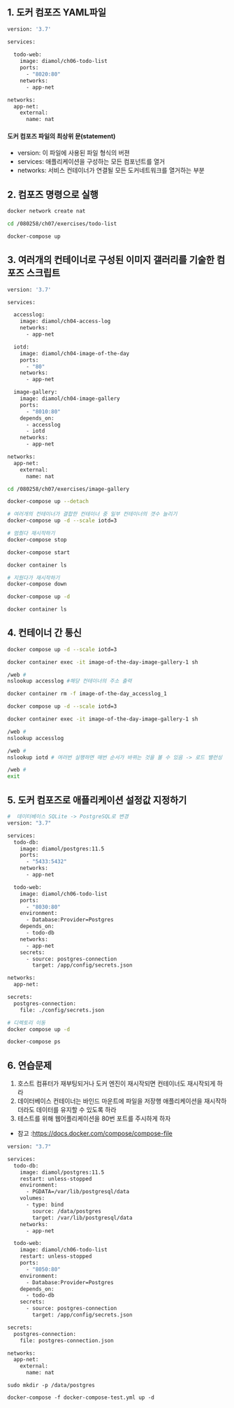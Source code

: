 ## 1. 도커 컴포즈 YAML파일
```bash
version: '3.7'

services:
  
  todo-web:
    image: diamol/ch06-todo-list
    ports:
      - "8020:80"
    networks:
      - app-net

networks:
  app-net:
    external:
      name: nat
```
#### 도커 컴포즈 파일의 최상위 문(statement)
* version: 이 파일에 사용된 파일 형식의 버젼
* services: 애플리케이션을 구성하는 모든 컴포넌트를 열거
* networks: 서비스 컨테이너가 연결될 모든 도커네트워크를 열거하는 부분

## 2. 컴포즈 명령으로 실행
```bash
docker network create nat

cd /080258/ch07/exercises/todo-list

docker-compose up
```
## 3. 여러개의 컨테이너로 구성된 이미지 갤러리를 기술한 컴포즈 스크립트
```bash
version: '3.7'

services:

  accesslog:
    image: diamol/ch04-access-log
    networks:
      - app-net

  iotd:
    image: diamol/ch04-image-of-the-day
    ports:
      - "80"
    networks:
      - app-net

  image-gallery:
    image: diamol/ch04-image-gallery
    ports:
      - "8010:80" 
    depends_on:
      - accesslog
      - iotd
    networks:
      - app-net

networks:
  app-net:
    external:
      name: nat
```
```bash
cd /080258/ch07/exercises/image-gallery

docker-compose up --detach

# 여러개의 컨테이너가 결합한 컨테이너 중 일부 컨테이너의 갯수 늘리기
docker-compose up -d --scale iotd=3
```
```bash
# 멈췄다 재시작하기
docker-compose stop

docker-compose start

docker container ls
```
```bash
# 지웠다가 재시작하기
docker-compose down

docker-compose up -d

docker container ls
```
## 4. 컨테이너 간 통신
```bash
docker compose up -d --scale iotd=3

docker container exec -it image-of-the-day-image-gallery-1 sh

/web # 
nslookup accesslog #해당 컨테이너의 주소 출력
```
```bash
docker container rm -f image-of-the-day_accesslog_1

docker compose up -d --scale iotd=3

docker container exec -it image-of-the-day-image-gallery-1 sh

/web # 
nslookup accesslog

/web # 
nslookup iotd # 여러번 실행하면 매번 순서가 바뀌는 것을 볼 수 있음 -> 로드 밸런싱

/web # 
exit
```
## 5. 도커 컴포즈로 애플리케이션 설정값 지정하기
```bash
#  데이터베이스 SQLite -> PostgreSQL로 변경
version: "3.7"

services:
  todo-db:
    image: diamol/postgres:11.5
    ports:
      - "5433:5432"
    networks:
      - app-net

  todo-web:
    image: diamol/ch06-todo-list
    ports:
      - "8030:80"
    environment:
      - Database:Provider=Postgres
    depends_on:
      - todo-db
    networks:
      - app-net
    secrets:
      - source: postgres-connection
        target: /app/config/secrets.json

networks:
  app-net:

secrets:
  postgres-connection:
    file: ./config/secrets.json

```
```bash
# 디렉토리 이동
docker compose up -d 

docker-compose ps
```
## 6. 연습문제
1. 호스트 컴퓨터가 재부팅되거나 도커 엔진이 재시작되면 컨테이너도 재시작되게 하라 <br>
2. 데이터베이스 컨테이너는 바인드 마운트에 파일을 저장행 애플리케이션을 재시작하더라도 데이터를 유지할 수 있도록 하라 <br>
3. 테스트를 위해 웹어플리케이션을 80번 포트를 주시하게 하자
* 참고 :https://docs.docker.com/compose/compose-file
```bash
version: "3.7"

services:
  todo-db:
    image: diamol/postgres:11.5
    restart: unless-stopped
    environment:
      - PGDATA=/var/lib/postgresql/data
    volumes:
      - type: bind
        source: /data/postgres
        target: /var/lib/postgresql/data
    networks:
      - app-net

  todo-web:
    image: diamol/ch06-todo-list
    restart: unless-stopped
    ports:
      - "8050:80"
    environment:
      - Database:Provider=Postgres
    depends_on:
      - todo-db
    secrets:
      - source: postgres-connection
        target: /app/config/secrets.json

secrets:
  postgres-connection:
    file: postgres-connection.json

networks:
  app-net:
    external:
      name: nat

```
```
sudo mkdir -p /data/postgres

docker-compose -f docker-compose-test.yml up -d
```
